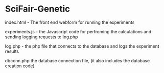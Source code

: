 SciFair-Genetic
===============

index.html - The front end webform for running the experiments

experiments.js - the Javascript code for perfroming the calculations and sending logging requests to log.php

log.php - the php file that connects to the database and logs the experiment results

dbconn.php the database connection file, (it also includes the database creation code)
